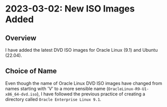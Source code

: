 # 2023-03-02: New ISO Images Added

## Overview

I have added the latest DVD ISO images for Oracle Linux (9.1) and Ubuntu (22.04).

## Choice of Name

Even though the name of Oracle Linux DVD ISO images have changed from names starting with 'V' to a more sensible name (`OracleLinux-R9-U1-x86_64-dvd.iso`), I have followed the previous practice of creating a directory called `Oracle Enterprise Linux 9.1`.

